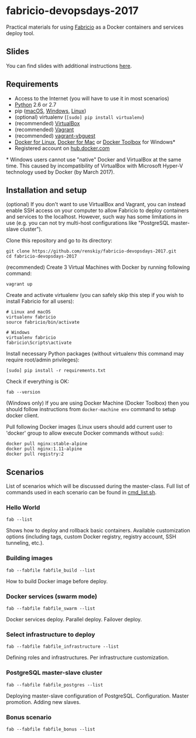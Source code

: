 # fabricio-devopsdays-2017

Practical materials for using [Fabricio](https://github.com/renskiy/fabricio) as a Docker containers and services deploy tool.

## Slides

You can find slides with additional instructions [here](fabricio-master-class.pptx).

## Requirements

* Access to the Internet (you will have to use it in most scenarios)
* [Python](https://www.python.org/downloads/) 2.6 or 2.7
* pip ([macOS](http://softwaretester.info/install-and-upgrade-pip-on-mac-os-x/), [Windows](https://github.com/BurntSushi/nfldb/wiki/Python-&-pip-Windows-installation#pip-install), [Linux](https://packaging.python.org/install_requirements_linux/))
* (optional) virtualenv (`[sudo] pip install virtualenv`)
* (recommended) [VirtualBox](https://www.virtualbox.org/wiki/Downloads)
* (recommended) [Vagrant](https://www.vagrantup.com/downloads.html)
* (recommended) [vagrant-vbguest](https://github.com/dotless-de/vagrant-vbguest)
* [Docker for Linux](https://docs.docker.com/engine/installation/linux/ubuntu/), [Docker for Mac](https://docs.docker.com/docker-for-mac/) or [Docker Toolbox](https://www.docker.com/products/docker-toolbox) for Windows*
* Registered account on [hub.docker.com](https://hub.docker.com)

\* Windows users cannot use "native" Docker and VirtualBox at the same time. This caused by incompatibility of VirtualBox with Microsoft Hyper-V technology used by Docker (by March 2017).

## Installation and setup

(optional) If you don't want to use VirtualBox and Vagrant, you can instead enable SSH access on your computer to allow Fabricio to deploy containers and services to the localhost. However, such way has some limitations in use (e.g. you can not try multi-host configurations like "PostgreSQL master-slave cluster").
    
Clone this repository and go to its directory:

    git clone https://github.com/renskiy/fabricio-devopsdays-2017.git
    cd fabricio-devopsdays-2017

(recommended) Create 3 Virtual Machines with Docker by running following command:

    vagrant up
    
Create and activate virtualenv (you can safely skip this step if you wish to install Fabricio for all users):
    
    # Linux and macOS
    virtualenv fabricio
    source fabricio/bin/activate
    
    # Windows
    virtualenv fabricio
    fabricio\Scripts\activate

Install necessary Python packages (without virtualenv this command may require root/admin privileges):

    [sudo] pip install -r requirements.txt
    
Check if everything is OK:

    fab --version
    
(Windows only) If you are using Docker Machine (Docker Toolbox) then you should follow instructions from `docker-machine env` command to setup docker client.
    
Pull following Docker images (Linux users should add current user to 'docker' group to allow execute Docker commands without `sudo`):

    docker pull nginx:stable-alpine
    docker pull nginx:1.11-alpine
    docker pull registry:2

## Scenarios

List of scenarios which will be discussed during the master-class. Full list of commands used in each scenario can be found in [cmd_list.sh](cmd_list.sh).

### Hello World

    fab --list
    
Shows how to deploy and rollback basic containers. Available customization options (including tags, custom Docker registry, registry account, SSH tunneling, etc.).

### Building images

    fab --fabfile fabfile_build --list
    
How to build Docker image before deploy.

### Docker services (swarm mode)

    fab --fabfile fabfile_swarm --list
    
Docker services deploy. Parallel deploy. Failover deploy.

### Select infrastructure to deploy

    fab --fabfile fabfile_infrastructure --list
    
Defining roles and infrastructures. Per infrastructure customization.

### PostgreSQL master-slave cluster

    fab --fabfile fabfile_postgres --list

Deploying master-slave configuration of PostgreSQL. Configuration. Master promotion. Adding new slaves.

### Bonus scenario

    fab --fabfile fabfile_bonus --list
